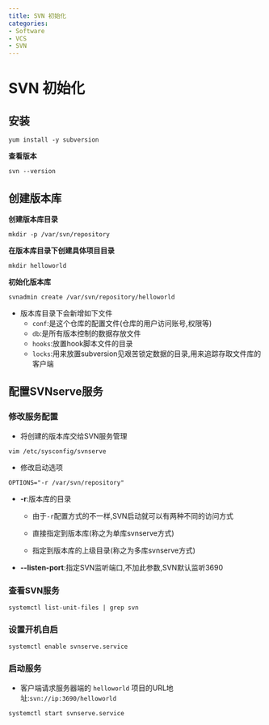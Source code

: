 ```yaml
---
title: SVN 初始化
categories:
- Software
- VCS
- SVN
---
```

# SVN 初始化

## 安装

```shell
yum install -y subversion
```

**查看版本**

```shell
svn --version
```

## 创建版本库

**创建版本库目录**

```
mkdir -p /var/svn/repository
```

**在版本库目录下创建具体项目目录**

```shell
mkdir helloworld
```

**初始化版本库**

```shell
svnadmin create /var/svn/repository/helloworld
```

- 版本库目录下会新增如下文件
  - `conf`:是这个仓库的配置文件(仓库的用户访问账号,权限等)
  - `db`:是所有版本控制的数据存放文件
  - `hooks`:放置hook脚本文件的目录
  - `locks`:用来放置subversion见艰苦锁定数据的目录,用来追踪存取文件库的客户端

## 配置SVNserve服务

### 修改服务配置

- 将创建的版本库交给SVN服务管理

```shell
vim /etc/sysconfig/svnserve
```

- 修改启动选项

```
OPTIONS="-r /var/svn/repository"
```

- **-r**:版本库的目录

  - 由于`-r`配置方式的不一样,SVN启动就可以有两种不同的访问方式

  - 直接指定到版本库(称之为单库svnserve方式)
  - 指定到版本库的上级目录(称之为多库svnserve方式)

- **--listen-port**:指定SVN监听端口,不加此参数,SVN默认监听3690

### 查看SVN服务

```
systemctl list-unit-files | grep svn
```

### 设置开机自启

```
systemctl enable svnserve.service
```

### 启动服务

- 客户端请求服务器端的 `helloworld` 项目的URL地址:`svn://ip:3690/helloworld`

```
systemctl start svnserve.service
```